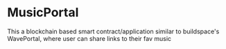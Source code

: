 # MusicPortal
This a blockchain based smart contract/application similar to buildspace's WavePortal, where user can share links to their fav music
